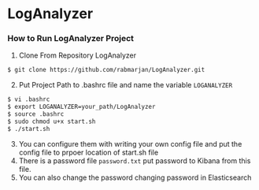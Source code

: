 # LogAnalyzer

### How to Run LogAnalyzer Project

1. Clone From Repository LogAnalyzer
```bash
$ git clone https://github.com/rabmarjan/LogAnalyzer.git
```
2. Put Project Path to .bashrc file and name the variable ``LOGANALYZER``
```bash
$ vi .bashrc
$ export LOGANALYZER=your_path/LogAnalyzer
$ source .bashrc
$ sudo chmod u+x start.sh
$ ./start.sh
```
3. You can configure them with writing your own config file and put the config file to prpoer location of start.sh file
4. There is a password file `password.txt` put password to Kibana from this file.
5. You can also change the password changing password in Elasticsearch
